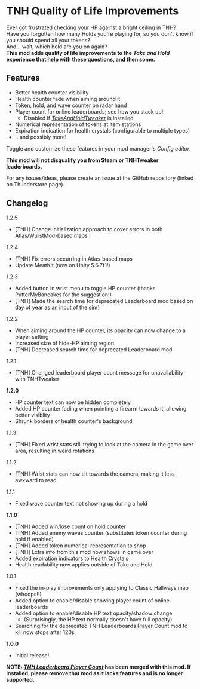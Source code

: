 # TNH Quality of Life Improvements
Ever got frustrated checking your HP against a bright ceiling in TNH?  
Have you forgotten how many Holds you're playing for, so you don't know if you should spend all your tokens?  
And... wait, which hold are you on again?  
**This mod adds quality of life improvements to the *Take and Hold* experience that help with these questions, and then some.**

## Features
* Better health counter visibility
* Health counter fade when aiming around it
* Token, hold, and wave counter on radar hand
* Player count for online leaderboards; see how you stack up!
  * Disabled if [*TakeAndHoldTweaker*](https://h3vr.thunderstore.io/package/devyndamonster/TakeAndHoldTweaker/) is installed
* Numerical representation of tokens at item stations
* Expiration indication for health crystals (configurable to multiple types)
* ...and possibly more!

Toggle and customize these features in your mod manager's *Config editor*.

**This mod will not disqualify you from Steam or TNHTweaker leaderboards.**

For any issues/ideas, please create an issue at the GitHub repository (linked on Thunderstore page).

## Changelog
1.2.5
* [TNH] Change initialization approach to cover errors in both Atlas/WurstMod-based maps

1.2.4
* [TNH] Fix errors occurring in Atlas-based maps
* Update MeatKit (now on Unity 5.6.7f1!)

1.2.3
* Added button in wrist menu to toggle HP counter (thanks PutterMyBancakes for the suggestion!)
* [TNH] Made the search time for deprecated Leaderboard mod based on day of year as an input of the sin()

1.2.2
* When aiming around the HP counter, its opacity can now change to a player setting
* Increased size of hide-HP aiming region
* [TNH] Decreased search time for deprecated Leaderboard mod

1.2.1
* [TNH] Changed leaderboard player count message for unavailability with TNHTweaker

**1.2.0**
* HP counter text can now be hidden completely
* Added HP counter fading when pointing a firearm towards it, allowing better visiblity
* Shrunk borders of health counter's background

1.1.3
* [TNH] Fixed wrist stats still trying to look at the camera in the game over area, resulting in weird rotations

1.1.2
* [TNH] Wrist stats can now tilt towards the camera, making it less awkward to read

1.1.1
* Fixed wave counter text not showing up during a hold

**1.1.0**
* [TNH] Added win/lose count on hold counter
* [TNH] Added enemy waves counter (substitutes token counter during hold if enabled)
* [TNH] Added token numerical representation to shop
* [TNH] Extra info from this mod now shows in game over
* Added expiration indicators to Health Crystals
* Health readability now applies outside of Take and Hold

1.0.1
* Fixed the in-play improvements only applying to Classic Hallways map (whoops!!)
* Added option to enable/disable showing player count of online leaderboards
* Added option to enable/disable HP text opacity/shadow change
  * (Surprisingly, the HP text normally doesn't have full opacity)
* Searching for the deprecated TNH Leaderboards Player Count mod to kill now stops after 120s


**1.0.0**
* Initial release!

**NOTE: [*TNH Leaderboard Player Count*](https://h3vr.thunderstore.io/package/muskit/TNH_Leaderboard_Player_Count/) has been merged with this mod. If installed, please remove that mod as it lacks features and is no longer supported.**
